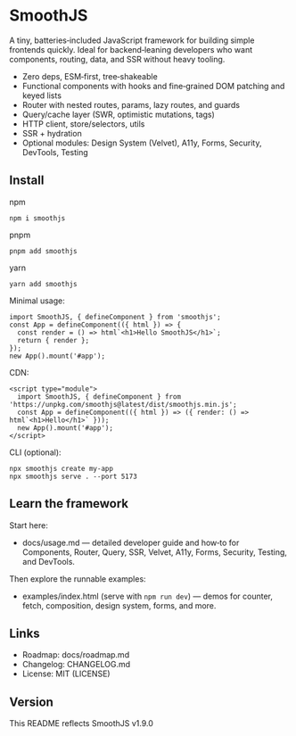 # SmoothJS

A tiny, batteries‑included JavaScript framework for building simple frontends quickly. Ideal for backend‑leaning developers who want components, routing, data, and SSR without heavy tooling.

- Zero deps, ESM‑first, tree‑shakeable
- Functional components with hooks and fine‑grained DOM patching and keyed lists
- Router with nested routes, params, lazy routes, and guards
- Query/cache layer (SWR, optimistic mutations, tags)
- HTTP client, store/selectors, utils
- SSR + hydration
- Optional modules: Design System (Velvet), A11y, Forms, Security, DevTools, Testing

## Install

npm
```
npm i smoothjs
```
pnpm
```
pnpm add smoothjs
```

yarn
```
yarn add smoothjs
```
Minimal usage:
```
import SmoothJS, { defineComponent } from 'smoothjs';
const App = defineComponent(({ html }) => {
  const render = () => html`<h1>Hello SmoothJS</h1>`;
  return { render };
});
new App().mount('#app');
```
CDN:
```
<script type="module">
  import SmoothJS, { defineComponent } from 'https://unpkg.com/smoothjs@latest/dist/smoothjs.min.js';
  const App = defineComponent(({ html }) => ({ render: () => html`<h1>Hello</h1>` }));
  new App().mount('#app');
</script>
```
CLI (optional):
```
npx smoothjs create my-app
npx smoothjs serve . --port 5173
```
## Learn the framework

Start here:
- docs/usage.md — detailed developer guide and how‑to for Components, Router, Query, SSR, Velvet, A11y, Forms, Security, Testing, and DevTools.

Then explore the runnable examples:
- examples/index.html (serve with `npm run dev`) — demos for counter, fetch, composition, design system, forms, and more.

## Links

- Roadmap: docs/roadmap.md
- Changelog: CHANGELOG.md
- License: MIT (LICENSE)

## Version

This README reflects SmoothJS v1.9.0
